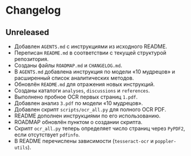 # Changelog

## Unreleased

- Добавлен `AGENTS.md` с инструкциями из исходного README.
- Переписан `README.md` в соответствии с текущей структурой репозитория.
- Созданы файлы `ROADMAP.md` и `CHANGELOG.md`.
- В `AGENTS.md` добавлена инструкция по модели «10 мудрецов» и расширенный список аналитических методов.
- Обновлён `README.md` для отражения новых инструкций.
- Созданы каталоги `analyses`, `discussions` и `references`.
- Выполнено пробное OCR первых страниц `1.pdf`.
- Добавлен анализ `3.pdf` по модели «10 мудрецов».
- Добавлен скрипт `scripts/ocr_all.py` для полного OCR PDF.
- README дополнен инструкциями по его использованию.
- ROADMAP обновлён пунктом о создании скрипта.
- Скрипт `ocr_all.py` теперь определяет число страниц через `PyPDF2`, если
  отсутствует `pdfinfo`.
- В README перечислены зависимости (`tesseract-ocr` и `poppler-utils`).
